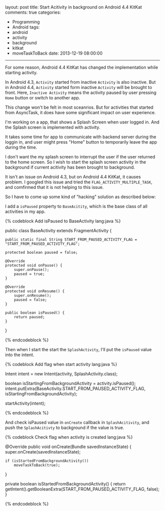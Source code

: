 layout: post
title: Start Acitivity in background on Android 4.4 KitKat
comments: true
categories:
  - Programming
  - Android
tags:
  - android
  - activity
  - background
  - kitkat
  - moveTaskToBack
date: 2013-12-19 08:00:00
---
For some reason, Android 4.4 KitKat has changed the implementation while starting activity.

In Android 4.3, `Activity` started from inactive `Activity` is also inactive.
But in Android 4.4, `Activity` started form inactive `Activity` will be brought to front.
Here, `Inactive Activity` means the activity paused by user pressing `Home` button or switch to another app.

This change won't be felt in most sceanrios. But for activities that started from AsyncTask, it does have some significant impact on user experience.

I'm working on a app, that shows a Splash Screen when user logged in. And the Splash screen is implemented with activity.

It takes some time for app to communicate with backend server during the loggin in, and user might press "Home" button to temporarily leave the app during the time.

I don't want the my splash screen to interrupt the user if the user returned to the home screen. So I wish to start the splash screen activity in the background if current acitivity has been brought to background.

It isn't an issue on Android 4.3, but on Android 4.4 KitKat, it causes problem.
I googled this issue and tried the `FLAG_ACTIVITY_MULTIPLE_TASK`, and comfirmed that it is not helping to this issue.

So I have to come up some kind of "hacking" solution as described below:

I add a `isPaused` property to `BaseAcitity`, which is the base class of all activities in my app.

{% codeblock Add isPaused to BaseActivity lang:java %}

public class BaseActivity extends FragmentActivity {

    public static final String START_FROM_PAUSED_ACTIVITY_FLAG = "START_FROM_PAUSED_ACTIVITY_FLAG";

    protected boolean paused = false;

    @Override
    protected void onPause() {
        super.onPause();
        paused = true;
    }

    @Override
    protected void onResume() {
        super.onResume();
        paused = false;
    }

    public boolean isPaused() {
        return paused;
    }
}

{% endcodeblock %}

Then when I start the start the `SplashActivity`, I'll put the `isPaused` value into the intent.

{% codeblock Add flag when start activity lang:java %}

Intent intent = new Intent(activity, SplashActivity.class);

boolean isStartingFromBackgroundActivity = activity.isPaused();
intent.putExtra(BaseActivity.START_FROM_PAUSED_ACTIVITY_FLAG, isStartingFromBackgroundActivity);

startActivity(intent);

{% endcodeblock %}

And check isPaused value in `onCreate` callback in `SplashAcitivity`, and push the `SplashAcitivty` to background if the value is true.

{% codeblock Check flag when activity is created lang:java %}

@Override
public void onCreate(Bundle savedInstanceState) {
    super.onCreate(savedInstanceState);

    if (isStartedFromBackgroundActivity())
        moveTaskToBack(true);

}

private boolean isStartedFromBackgroundActivity() {
    return getIntent().getBooleanExtra(START_FROM_PAUSED_ACTIVITY_FLAG, false);
}

{% endcodeblock %}
